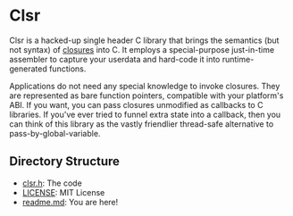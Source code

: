 # Clsr

Clsr is a hacked-up single header C library that brings the semantics (but not syntax) of [closures](https://en.wikipedia.org/wiki/Closure_\(computer_programming\)) into C. It employs a special-purpose just-in-time assembler to capture your userdata and hard-code it into runtime-generated functions.

Applications do not need any special knowledge to invoke closures. They are represented as bare function pointers, compatible with your platform's ABI. If you want, you can pass closures unmodified as callbacks to C libraries. If you've ever tried to funnel extra state into a callback, then you can think of this library as the vastly friendlier thread-safe alternative to pass-by-global-variable.

## Directory Structure

- [clsr.h](clsr.h): The code
- [LICENSE](LICENSE): MIT License
- [readme.md](readme.md): You are here!
